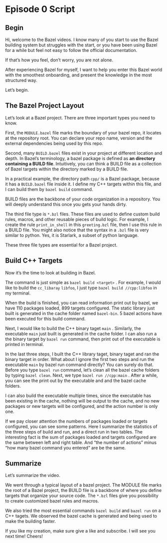 # Episode 0 Script

## Begin

Hi, welcome to the Bazel videos. I know many of you start to use the Bazel building system but struggles with the start, or you have been using Bazel for a while but feel not easy to follow the official documentation.

If that’s how you feel, don’t worry, you are not alone.

After experiencing Bazel for myself, I want to help you enter this Bazel world with the smoothest onboarding, and present the knowledge in the most structured way.

Let’s begin.

## The Bazel Project Layout

Let’s look at a Bazel project. There are three important types you need to know.

First, the `MODULE.bazel` file marks the boundary of your bazel repo, it locates at the repository root. You can declare your repo name, version and the external dependencies being used by this repo.

Second, many `BUILD.bazel` files exist in your project at different location and depth. In Bazel’s terminology, a bazel package is defined as **an directory containing a BUILD file**. Intuitively, you can think a BUILD file as a collection of Bazel targets within the directory marked by a BUILD file.

In a practical example, the directory path `cpp/` is a Bazel package, because it has a `BUILD.bazel` file inside it. I define my C++ targets within this file, and I can build them by `bazel build` command.

BUILD files are the backbone of your code organization in a repository. You will deeply understand this once you gets your hands dirty.

The third file type is `*.bzl` files. These files are used to define custom build rules, macros, and other reusable pieces of build logic. For example, I create the rule `print_in_shell` in this `greeting.bzl` file, then I use this rule in a BUILD file. You might also notice that the syntax in a `.bzl` file is very similar to python. Yes, it is Starlark, a subset of python language.

These three file types are essential for a Bazel project.

## Build C++ Targets

Now it’s the time to look at building in Bazel.

The command is just simple as `bazel build <target>` . For example, I would like to build the `cc_libaray` `libfoo`, I just type `bazel build //cpp:libfoo` in my terminal.

When the build is finished, you can read information print out by bazel, we have 110 packages loaded, 899 targets configured. The static library just built is generated in the cache folder named `bazel-bin`. 5 bazel actions have been executed for this build command.

Next, I would like to build the C++ binary taget `main` . Similarly, the executable `main` just built is generated in the cache folder. I can also run a the binary target by `bazel run` command, then print out of the executable is printed in terminal. 

In the last three steps, I built the C++ library taget, binary taget and ran the binary target in order. What about I ignore the first two steps and run the executable `main` by bazel run command directly? You can surely do that. Before you type `bazel run` command, let’s clean all the bazel cache folders by typing `bazel clean`. Next, we type `bazel run //cpp:main` . After a while, you can see the print out by the executable and and the bazel cache folders.

I can also build the executable multiple times, since the executable has been existing in the cache, nothing will be output to the cache, and no new packages or new targets will be configured, and the action number is only one.

If we pay closer attention the numbers of packages loaded or targets configured, you can see some patterns. Here I summarize the statistics of the three steps of build and run, and a direct run in two tables. The interesting fact is the sum of packages loaded and targets configured are the same between left and right table. And “the number of actions” minus “how many bazel command you entered” are be the same.

## Summarize

Let’s summarize the video.

We went through a typical layout of a bazel project. The MODULE file marks the root of a Bazel project, the BUILD file is a backbone of where you define targets that organize your source code. The `*.bzl`  files give you possibility to create customized bazel rules and macros.

We also tried the most essential commands `bazel build` and `bazel run` on a C++ tagets. We observed the bazel cache is generated and being used to make the building faster.

If you like my creation, make sure give a like and subscribe. I will see you next time! Cheers!

<!-- 
## What features does Bazel support?

Bazel and CMake are both powerful build systems, but Bazel has some distinct features and capabilities that set it apart. Here are some things Bazel can do that CMake typically cannot or does not do as well:

1. Hermetic Builds:
   Bazel is designed to create fully reproducible builds by strictly controlling inputs and dependencies. This level of hermeticity is harder to achieve with CMake.

2. Multi-Language Support:
   While CMake is primarily focused on C and C++, Bazel natively supports multiple languages (Java, C++, Python, Go, Rust, etc.) in a single build, making it easier to manage polyglot projects.

3. Remote Caching and Execution:
   Bazel has built-in support for remote caching and distributed execution, which can significantly speed up builds in large projects or CI/CD environments.

4. Fine-grained Dependency Management:
   Bazel's dependency model is more granular, allowing for better parallelization and incremental builds.

5. Sandboxed Execution:
   Bazel can run build actions in sandboxes, isolating them from the rest of the system for improved reproducibility and security.

6. External Dependency Management:
   Bazel's MODULE file and repository rules provide a powerful way to manage external dependencies, including the ability to download and build them from source.

7. Built-in Testing Framework:
   Bazel includes a testing framework that works across languages, making it easier to integrate tests into the build process.

8. Query Language:
   Bazel provides a powerful query language for analyzing the build graph, which can be useful for debugging and optimizing builds.

9. Remote Repository Support:
   Bazel can directly reference and use code from remote repositories (like GitHub) without needing to copy it locally first.

10. Aspect-Oriented Build Configurations:
    Bazel's "aspects" allow for adding cross-cutting build logic without modifying existing BUILD files.

11. Advanced Caching:
    Bazel's caching system is more advanced, caching at the action level rather than just at the file level.

12. Skylark/Starlark Language:
    Bazel uses its own domain-specific language (Starlark) for build configuration, which is designed specifically for build systems and is more constrained than CMake's scripting capabilities.

13. Easier Cross-Compilation:
    While both support cross-compilation, Bazel's toolchain model often makes it easier to set up and manage cross-compilation environments.

14. Better Support for Monorepos:
    Bazel is often preferred for very large, multi-project repositories (monorepos) due to its scalability and fine-grained dependency model.

15. Build Performance Analysis:
    Bazel provides built-in tools for analyzing build performance and dependencies, which can be crucial for optimizing large builds. -->
